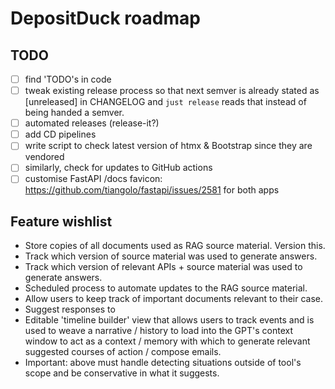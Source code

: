 # DepositDuck roadmap

## TODO

- [ ] find 'TODO's in code
- [ ] tweak existing release process so that next semver is already stated as [unreleased]
      in CHANGELOG and `just release` reads that instead of being handed a semver.
- [ ] automated releases (release-it?)
- [ ] add CD pipelines
- [ ] write script to check latest version of htmx & Bootstrap since they are vendored
- [ ] similarly, check for updates to GitHub actions
- [ ] customise FastAPI /docs favicon: <https://github.com/tiangolo/fastapi/issues/2581>
      for both apps

## Feature wishlist

- Store copies of all documents used as RAG source material. Version this.
- Track which version of source material was used to generate answers.
- Track which version of relevant APIs + source material was used to generate answers.
- Scheduled process to automate updates to the RAG source material.
- Allow users to keep track of important documents relevant to their case.
- Suggest responses to
- Editable 'timeline builder' view that allows users to track events and is used to weave
  a narrative / history to load into the GPT's context window to act as a context / memory
  with which to generate relevant suggested courses of action / compose emails.  
- Important: above must handle detecting situations outside of tool's scope and be
  conservative in what it suggests.
